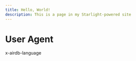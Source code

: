 ```yaml
---
title: Hello, World!
description: This is a page in my Starlight-powered site
---
```


# User Agent

x-airdb-language
